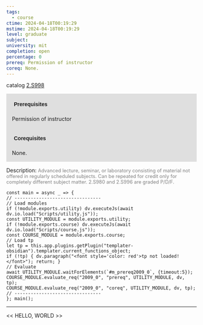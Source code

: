 ```yaml
---
tags:
  - course
ctime: 2024-04-18T00:19:29
mstime: 2024-04-18T00:19:29
level: graduate
subject: 
university: mit
completion: open
percentage: 0
prereq: Permission of instructor
coreq: None.
---
```


catalog [2.S998](http://student.mit.edu/catalog/m2c.html#2.S998)

<span style="display: block; padding: 15px; background-color: rgb(100, 100, 100, 0.2);"><font id="m_prereq2009_0" style="display: block; font-family: Arial, sans-serif; font-weight: bold; padding: 5px">Prerequisites</font><br><span id="prereq2009_0">Permission of instructor</span></span>
<span style="display: block; padding: 15px; background-color: rgb(100, 100, 100, 0.2);"><font id="m_coreq2009_0" style="display: block; font-family: Arial, sans-serif; font-weight: bold; padding: 5px">Corequisites</font><br><span id="coreq2009_0">None.</span></span>

<font style="">Description:</font>
<font style="color: grey; font-size: 0.8rem;">Advanced lecture, seminar, or laboratory consisting of material not offered in regularly scheduled subjects. Can be repeated for credit only for completely different subject matter.  2.S980 and 2.S996 are graded P/D/F.</font>

```dataviewjs
const main = async _ => {
// --------------------------------
// Load modules
if (!module.exports.utility) dv.executeJs(await dv.io.load("Scripts/utility.js"));
const UTILITY_MODULE = module.exports.utility;
if (!module.exports.course) dv.executeJs(await dv.io.load("Scripts/course.js"));
const COURSE_MODULE = module.exports.course;
// Load tp
let tp = this.app.plugins.getPlugin("templater-obsidian").templater.current_functions_object;
if (!tp) { dv.paragraph("<font style='color: red'>tp not loaded!</font>"); return; }
// Evaluate
await UTILITY_MODULE.waitForElements(`#m_prereq2009_0`, {timeout:5});
COURSE_MODULE.evaluate_req("2009_0", "prereq", UTILITY_MODULE, dv, tp);
COURSE_MODULE.evaluate_req("2009_0", "coreq", UTILITY_MODULE, dv, tp);
// --------------------------------
}; main();
```

---

<< HELLO, WORLD >>
